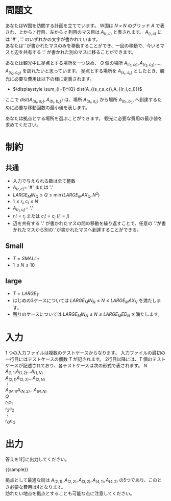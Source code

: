 # 問題文

あなたはW国を訪問する計画を立てています。
W国は $N × N$ のグリッド $A$ で表され、上から $r$ 行目、左から $c$ 列目のマス目は $A_{(r,c)}$ と表されます。
$A_{(r,c)}$ には '#' , '.' のいずれかの文字が書かれています。  
あなたは'.'が書かれたマスのみを移動することができ、一回の移動で、今いるマスと辺を共有する '.' が書かれた別のマスに移ることができます。  

あなたは観光中に拠点とする場所を一つ決め、 $Q$ 個の場所 $A_{(r_1,c_1)},A_{(r_2,c_2)}, \ldots , A_{(r_Q,c_Q)}$ を訪れたいと思っています。
拠点とする場所を $A_{(s_r,s_c)}$ としたとき、観光に必要な費用は以下の様に定義されます。

- $\displaystyle \sum_{i=1}^{Q} dist(A_{(s_r,s_c)},A_{(r_i,c_i)})$

ここで $dist(A_{(a_r,a_c)},A_{(b_r,b_c)})$ は、場所 $A_{(a_r,a_c)}$ から場所 $A_{(b_r,b_c)}$ へ到達するために必要な移動回数の最小値を表します。

あなたは拠点とする場所を選ぶことができます。
観光に必要な費用の最小値を求めてください。

# 制約
## 共通
* 入力で与えられる数は全て整数
* $A_{(r,c)}=$ '#' または '.'
* ${{LARGE_MIN_Q}} \leq Q \leq \min({{LARGE_MAX_Q}},N^2)$
* $1 \leq r_i, c_i \leq N$
* $A_{(r_i,c_i)} =$ '.'
* $r_i != r_j$ または $c_i != c_j$ $(i != j)$
* 辺を共有する '.' が書かれたマスの間の移動を繰り返すことで、任意の '.'が書かれたマスから別の'.'が書かれたマスへ到達することができる。  

## Small
* $T = {{SMALL_T}}$  
* $1 \leq N \leq 10$  

## large
* $T = {{LARGE_T}}$  
* はじめの3ケースについては ${{LARGE_MIN_N}} \leq N \leq {{LARGE_MAX_N}}$ を満たします。  
* 残りのケースについては ${{LARGE_MIN_N}} \leq N \leq {{LARGE_MED_N}}$ を満たします。

# 入力

1 つの入力ファイルは複数のテストケースからなります。
入力ファイルの最初の一行目にはテストケースの個数 $T$ が記されます。
2行目以降には、$T$ 個のテストケースが記述されており、各テストケースは次の形式で表されます。
$N$  
$A_{(1,1)} A_{(1,2)}  \ldots   A_{(1,N)}$  
$A_{(2,1)} A_{(2,2)}  \ldots   A_{(2,N)}$  
$\vdots$  
$A_{(N,1)} A_{(N,2)}  \ldots   A_{(N,N)}$  
$Q$  
$r_1 c_1$  
$r_2 c_2$  
$\vdots$  
$r_Q c_Q$  

# 出力
答えを1行に出力してください。

{{sample}}

拠点として最適な街は $A_{(2,1)},A_{(2,2)},A_{(3,2)},A_{(4,1)},A_{(4,2)}$ の5つであり、このとき必要な費用は4となります。   
訪れたい地点を拠点とすることも可能な点に注意してください。
